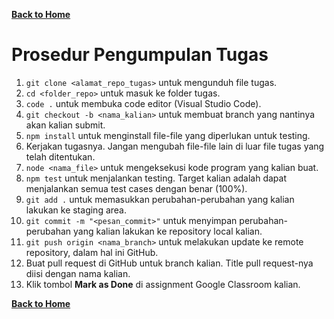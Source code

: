 [**Back to Home**](./../README.md)

# Prosedur Pengumpulan Tugas

1.  `git clone <alamat_repo_tugas>` untuk mengunduh file tugas.
2.  `cd <folder_repo>` untuk masuk ke folder tugas.
3.  `code .` untuk membuka code editor (Visual Studio Code).
4.  `git checkout -b <nama_kalian>` untuk membuat branch yang nantinya akan kalian submit.
5.  `npm install` untuk menginstall file-file yang diperlukan untuk testing.
6.  Kerjakan tugasnya. Jangan mengubah file-file lain di luar file tugas yang telah ditentukan.
7.  `node <nama_file>` untuk mengeksekusi kode program yang kalian buat.
8.  `npm test` untuk menjalankan testing. Target kalian adalah dapat menjalankan semua test cases dengan benar (100%).
9.  `git add .` untuk memasukkan perubahan-perubahan yang kalian lakukan ke staging area.
10. `git commit -m "<pesan_commit>"` untuk menyimpan perubahan-perubahan yang kalian lakukan ke repository local kalian.
11. `git push origin <nama_branch>` untuk melakukan update ke remote repository, dalam hal ini GitHub.
12. Buat pull request di GitHub untuk branch kalian. Title pull request-nya diisi dengan nama kalian.
13. Klik tombol **Mark as Done** di assignment Google Classroom kalian.

[**Back to Home**](./../README.md)
